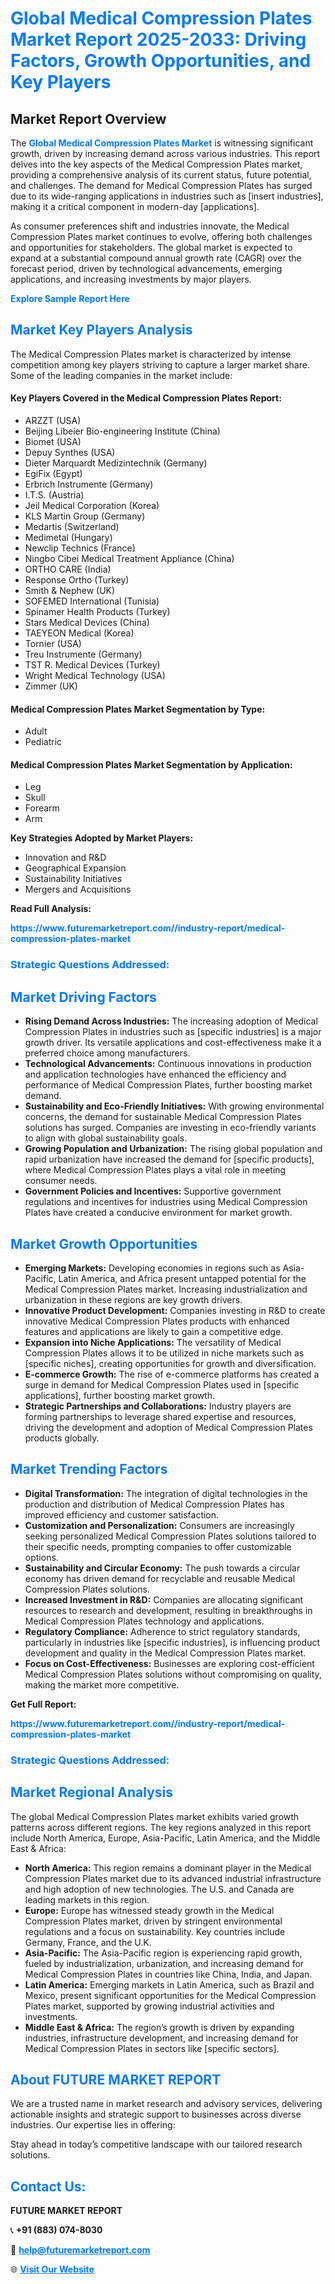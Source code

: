 <h1 style="color: #007BFF;">Global Medical Compression Plates Market Report 2025-2033: Driving Factors, Growth Opportunities, and Key Players</h1>

<section id="overview">
<h2>Market Report Overview</h2>
<p>The <a href="https://www.futuremarketreport.com//industry-report/medical-compression-plates-market" style="color: #007BFF; text-decoration: none;"><strong>Global Medical Compression Plates Market</strong></a> is witnessing significant growth, driven by increasing demand across various industries. This report delves into the key aspects of the Medical Compression Plates market, providing a comprehensive analysis of its current status, future potential, and challenges. The demand for Medical Compression Plates has surged due to its wide-ranging applications in industries such as [insert industries], making it a critical component in modern-day [applications].</p>
<p>As consumer preferences shift and industries innovate, the Medical Compression Plates market continues to evolve, offering both challenges and opportunities for stakeholders. The global market is expected to expand at a substantial compound annual growth rate (CAGR) over the forecast period, driven by technological advancements, emerging applications, and increasing investments by major players.</p>
</section>

<section id="overview">
<p><a href="https://www.futuremarketreport.com//request-sample/reportId=86119" style="color: #007BFF; text-decoration: none;"><strong>Explore Sample Report Here</strong></a></p>
</section>

<section id="key-players">
<h2 style="color: #007BFF;">Market Key Players Analysis</h2>
<p>The Medical Compression Plates market is characterized by intense competition among key players striving to capture a larger market share. Some of the leading companies in the market include:</p>
<h4>Key Players Covered in the Medical Compression Plates Report:</h4>
<ul><li>ARZZT (USA)</li><li>Beijing Libeier Bio-engineering Institute (China)</li><li>Biomet (USA)</li><li>Depuy Synthes (USA)</li><li>Dieter Marquardt Medizintechnik (Germany)</li><li>EgiFix (Egypt)</li><li>Erbrich Instrumente (Germany)</li><li>I.T.S. (Austria)</li><li>Jeil Medical Corporation (Korea)</li><li>KLS Martin Group (Germany)</li><li>Medartis (Switzerland)</li><li>Medimetal (Hungary)</li><li>Newclip Technics (France)</li><li>Ningbo Cibei Medical Treatment Appliance (China)</li><li>ORTHO CARE (India)</li><li>Response Ortho (Turkey)</li><li>Smith &amp; Nephew (UK)</li><li>SOFEMED International (Tunisia)</li><li>Spinamer Health Products (Turkey)</li><li>Stars Medical Devices (China)</li><li>TAEYEON Medical (Korea)</li><li>Tornier (USA)</li><li>Treu Instrumente (Germany)</li><li>TST R. Medical Devices (Turkey)</li><li>Wright Medical Technology (USA)</li><li>Zimmer (UK)</li></ul>
<h4>Medical Compression Plates Market Segmentation by Type:</h4>
<ul><li>Adult</li><li>Pediatric</li></ul>

<h4>Medical Compression Plates Market Segmentation by Application:</h4>
<ul><li>Leg</li><li>Skull</li><li>Forearm</li><li>Arm</li></ul>
<p><strong>Key Strategies Adopted by Market Players:</strong></p>
<ul>
<li>Innovation and R&D</li>
<li>Geographical Expansion</li>
<li>Sustainability Initiatives</li>
<li>Mergers and Acquisitions</li>
</ul>
</section>

<section>
<p><strong>Read Full Analysis: </strong></p><a href="https://www.futuremarketreport.com//industry-report/medical-compression-plates-market" style="color: #007BFF; text-decoration: none;"><strong>https://www.futuremarketreport.com//industry-report/medical-compression-plates-market</strong></a>
<h3 style="color: #007BFF;">Strategic Questions Addressed:</h3>
</section>

<section id="driving-factors">
<h2 style="color: #007BFF;">Market Driving Factors</h2>
<ul>
<li><strong>Rising Demand Across Industries:</strong> The increasing adoption of Medical Compression Plates in industries such as [specific industries] is a major growth driver. Its versatile applications and cost-effectiveness make it a preferred choice among manufacturers.</li>
<li><strong>Technological Advancements:</strong> Continuous innovations in production and application technologies have enhanced the efficiency and performance of Medical Compression Plates, further boosting market demand.</li>
<li><strong>Sustainability and Eco-Friendly Initiatives:</strong> With growing environmental concerns, the demand for sustainable Medical Compression Plates solutions has surged. Companies are investing in eco-friendly variants to align with global sustainability goals.</li>
<li><strong>Growing Population and Urbanization:</strong> The rising global population and rapid urbanization have increased the demand for [specific products], where Medical Compression Plates plays a vital role in meeting consumer needs.</li>
<li><strong>Government Policies and Incentives:</strong> Supportive government regulations and incentives for industries using Medical Compression Plates have created a conducive environment for market growth.</li>
</ul>
</section>

<section id="growth-opportunities">
<h2 style="color: #007BFF;">Market Growth Opportunities</h2>
<ul>
<li><strong>Emerging Markets:</strong> Developing economies in regions such as Asia-Pacific, Latin America, and Africa present untapped potential for the Medical Compression Plates market. Increasing industrialization and urbanization in these regions are key growth drivers.</li>
<li><strong>Innovative Product Development:</strong> Companies investing in R&D to create innovative Medical Compression Plates products with enhanced features and applications are likely to gain a competitive edge.</li>
<li><strong>Expansion into Niche Applications:</strong> The versatility of Medical Compression Plates allows it to be utilized in niche markets such as [specific niches], creating opportunities for growth and diversification.</li>
<li><strong>E-commerce Growth:</strong> The rise of e-commerce platforms has created a surge in demand for Medical Compression Plates used in [specific applications], further boosting market growth.</li>
<li><strong>Strategic Partnerships and Collaborations:</strong> Industry players are forming partnerships to leverage shared expertise and resources, driving the development and adoption of Medical Compression Plates products globally.</li>
</ul>
</section>

<section id="trending-factors">
<h2 style="color: #007BFF;">Market Trending Factors</h2>
<ul>
<li><strong>Digital Transformation:</strong> The integration of digital technologies in the production and distribution of Medical Compression Plates has improved efficiency and customer satisfaction.</li>
<li><strong>Customization and Personalization:</strong> Consumers are increasingly seeking personalized Medical Compression Plates solutions tailored to their specific needs, prompting companies to offer customizable options.</li>
<li><strong>Sustainability and Circular Economy:</strong> The push towards a circular economy has driven demand for recyclable and reusable Medical Compression Plates solutions.</li>
<li><strong>Increased Investment in R&D:</strong> Companies are allocating significant resources to research and development, resulting in breakthroughs in Medical Compression Plates technology and applications.</li>
<li><strong>Regulatory Compliance:</strong> Adherence to strict regulatory standards, particularly in industries like [specific industries], is influencing product development and quality in the Medical Compression Plates market.</li>
<li><strong>Focus on Cost-Effectiveness:</strong> Businesses are exploring cost-efficient Medical Compression Plates solutions without compromising on quality, making the market more competitive.</li>
</ul>
</section>

<section>
<p><strong>Get Full Report: </strong></p><a href="https://www.futuremarketreport.com//industry-report/medical-compression-plates-market" style="color: #007BFF; text-decoration: none;"><strong>https://www.futuremarketreport.com//industry-report/medical-compression-plates-market</strong></a>
<h3 style="color: #007BFF;">Strategic Questions Addressed:</h3>
</section>


<section id="regional-analysis">
<h2 style="color: #007BFF;">Market Regional Analysis</h2>
<p>The global Medical Compression Plates market exhibits varied growth patterns across different regions. The key regions analyzed in this report include North America, Europe, Asia-Pacific, Latin America, and the Middle East & Africa:</p>
<ul>
<li><strong>North America:</strong> This region remains a dominant player in the Medical Compression Plates market due to its advanced industrial infrastructure and high adoption of new technologies. The U.S. and Canada are leading markets in this region.</li>
<li><strong>Europe:</strong> Europe has witnessed steady growth in the Medical Compression Plates market, driven by stringent environmental regulations and a focus on sustainability. Key countries include Germany, France, and the U.K.</li>
<li><strong>Asia-Pacific:</strong> The Asia-Pacific region is experiencing rapid growth, fueled by industrialization, urbanization, and increasing demand for Medical Compression Plates in countries like China, India, and Japan.</li>
<li><strong>Latin America:</strong> Emerging markets in Latin America, such as Brazil and Mexico, present significant opportunities for the Medical Compression Plates market, supported by growing industrial activities and investments.</li>
<li><strong>Middle East & Africa:</strong> The region’s growth is driven by expanding industries, infrastructure development, and increasing demand for Medical Compression Plates in sectors like [specific sectors].</li>
</ul>
</section>

<footer>
<h2 style="color: #007BFF;">About FUTURE MARKET REPORT</h2>
<p>We are a trusted name in market research and advisory services, delivering actionable insights and strategic support to businesses across diverse industries. Our expertise lies in offering:</p>

<p>Stay ahead in today’s competitive landscape with our tailored research solutions.</p>

<h2 style="color: #007BFF;">Contact Us:</h2>
<p><strong>FUTURE MARKET REPORT</strong></p>
<p>📞 <strong>+91 (883) 074-8030</strong></p>
<p>📧 <strong><a href="mailto:help@futuremarketreport.com" style="color: #007BFF;">help@futuremarketreport.com</a></strong></p>
<p>🌐 <strong><a href="https://www.futuremarketreport.com/" style="color: #007BFF;">Visit Our Website</a></strong></p>
</footer>